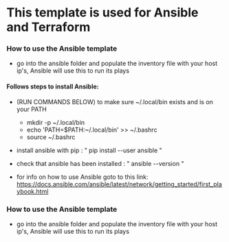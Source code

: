 # This template is used for Ansible and Terraform

### How to use the Ansible template
- go into the ansible folder and populate the inventory file with your host ip's, Ansible will use this to run its plays

#### Follows steps to install Ansible:

- (RUN COMMANDS BELOW) to make sure ~/.local/bin exists and is on your PATH
     - mkdir -p ~/.local/bin
     - echo 'PATH=$PATH:~/.local/bin' >> ~/.bashrc
     - source ~/.bashrc
     
- install ansible with pip :  "  pip install --user ansible   "

- check that ansible has been installed :  "   ansible --version  "

- for info on how to use Ansible goto to this link: https://docs.ansible.com/ansible/latest/network/getting_started/first_playbook.html

### How to use the Ansible template
- go into the ansible folder and populate the inventory file with your host ip's, Ansible will use this to run its plays
